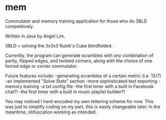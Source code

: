 mem
===

Commutator and memory training application for those who do 3BLD competitively. 

Written in Java by Angel Lim.

3BLD = solving the 3x3x3 Rubik's Cube blindfolded.

Currently, the program can generate scrambles with any combination of parity, flipped edges, and twisted corners, along with the choice of one forced edge or corner commutator.

Future features include:
-generating scrambles of a certain metric (i.e. 13/7)
-an implemented "Solve Stats" section
-more sophisticated text exporting
-memory training
-a txt config file
-the first timer with a built in Facebook chat?!
-the first timer with a built in music playlist builder?!


You may noticed I hard-encoded my own lettering scheme for now.
This was just to simplify coding on my part, this is easily changeable later.
In the meantime, obfuscation working as intended.

